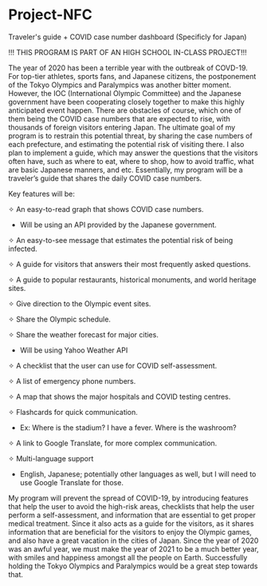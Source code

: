 # Project-NFC
Traveler's guide + COVID case number dashboard (Specificly for Japan)

!!! THIS PROGRAM IS PART OF AN HIGH SCHOOL IN-CLASS PROJECT!!!

The year of 2020 has been a terrible year with the outbreak of COVD-19. For top-tier athletes, sports fans, and Japanese citizens, the postponement of the Tokyo Olympics and Paralympics was another bitter moment. However, the IOC (International Olympic Committee) and the Japanese government have been cooperating closely together to make this highly anticipated event happen. There are obstacles of course, which one of them being the COVID case numbers that are expected to rise, with thousands of foreign visitors entering Japan. The ultimate goal of my program is to restrain this potential threat, by sharing the case numbers of each prefecture, and estimating the potential risk of visiting there. I also plan to implement a guide, which may answer the questions that the visitors often have, such as where to eat, where to shop, how to avoid traffic, what are basic Japanese manners, and etc. Essentially, my program will be a traveler’s guide that shares the daily COVID case numbers.

Key features will be:

  ✧	An easy-to-read graph that shows COVID case numbers.
	
   -	Will be using an API provided by the Japanese government.
		
  ✧	An easy-to-see message that estimates the potential risk of being infected.
	
  ✧	A guide for visitors that answers their most frequently asked questions.
	
  ✧	A guide to popular restaurants, historical monuments, and world heritage sites.
	
  ✧	Give direction to the Olympic event sites.
	
  ✧	Share the Olympic schedule.
	
  ✧ Share the weather forecast for major cities.
	
  -	Will be using Yahoo Weather API
		
  ✧	A checklist that the user can use for COVID self-assessment.
	
  ✧	A list of emergency phone numbers.
	
  ✧	A map that shows the major hospitals and COVID testing centres.
	
  ✧	Flashcards for quick communication.
	
  -	Ex: Where is the stadium? I have a fever. Where is the washroom?
		
  ✧	A link to Google Translate, for more complex communication.
	
  ✧	Multi-language support 
	
  -	English, Japanese; potentially other languages as well, but I will need to use Google Translate for those.

My program will prevent the spread of COVID-19, by introducing features that help the user to avoid the high-risk areas, checklists that help the user perform a self-assessment, and information that are essential to get proper medical treatment. Since it also acts as a guide for the visitors, as it shares information that are beneficial for the visitors to enjoy the Olympic games, and also have a great vacation in the cities of Japan. Since the year of 2020 was an awful year, we must make the year of 2021 to be a much better year, with smiles and happiness amongst all the people on Earth. Successfully holding the Tokyo Olympics and Paralympics would be a great step towards that. 
